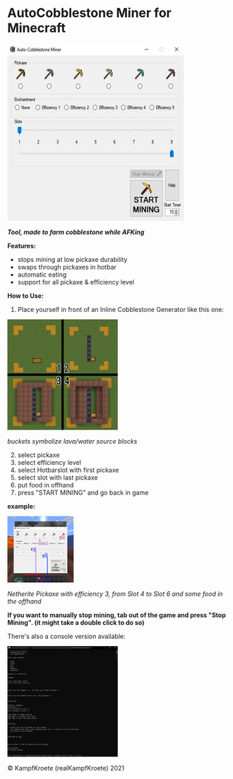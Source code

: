 # AutoCobblestone Miner for Minecraft
<img src="pictures/CobblestoneMinerUI.jpg.png" width="400" height="400" > 

***Tool, made to farm cobblestone while AFKing***

**Features:** 
- stops mining at low pickaxe durability
- swaps through pickaxes in hotbar
- automatic eating
- support for all pickaxe & efficiency level

**How to Use:**

1. Place yourself in front of an Inline Cobblestone Generator like this one:

<img src="pictures/CobblestoneGeneratorBuild.gif" width="250" height="250" >

*buckets symbolize lava/water source blocks*

2. select pickaxe
3. select efficiency level
4. select Hotbarslot with first pickaxe
5. select slot with last pickaxe
6. put food in offhand
7. press "START MINING" and go back in game

**example:**

<img src="pictures/example.png" width="150" height="150" >

*Netherite Pickaxe with efficiency 3, from Slot 4 to Slot 6 and some food in the offhand*

**If you want to manually stop mining, tab out of the game and press "Stop Mining".
(it might take a double click to do so)**


There's also a console version available:

<img src="pictures/consoleApplication.png" width="250" >

© KampfKroete (realKampfKroete) 2021
